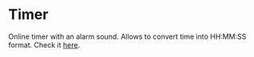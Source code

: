 # Timer

Online timer with an alarm sound. Allows to convert time into HH:MM:SS format.
Check it [here](https://mariazarifyan.github.io/Timer/).
